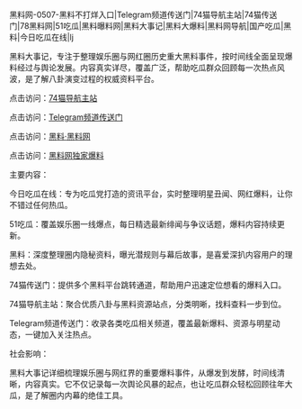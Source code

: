 #

黑料网-0507-黑料不打烊入口|Telegram频道传送门|74猫导航主站|74猫传送门|78黑料网|51吃瓜|黑料曝料网|黑料大事记|黑料大爆料|黑料网导航|国产吃瓜|黑料|今日吃瓜在线|lj

黑料大事记，专注于整理娱乐圈与网红圈历史重大黑料事件，按时间线全面呈现爆料经过与舆论发展。内容真实详尽，覆盖广泛，帮助吃瓜群众回顾每一次热点风波，是了解八卦演变过程的权威资料平台。

点击访问：<a href="https://74mao.com/">74猫导航主站</a>

点击访问：<a href="https://74mao.com/">Telegram频道传送门</a>

点击访问：<a href="https://qfwfg.pages.dev/">黑料·黑料网</a>

点击访问：<a href="https://tyer.pages.dev/">黑料网独家爆料</a>

主要内容：

今日吃瓜在线：专为吃瓜党打造的资讯平台，实时整理明星丑闻、网红爆料，让你不错过任何热瓜。

51吃瓜：覆盖娱乐圈一线爆点，每日精选最新绯闻与争议话题，爆料内容持续更新。

黑料：深度整理圈内隐秘资料，曝光潜规则与幕后故事，是喜爱深扒内容用户的理想去处。

74猫传送门：提供多个黑料平台跳转通道，帮助用户迅速定位想看的爆料入口。

74猫导航主站：聚合优质八卦与黑料资源站点，分类明晰，找料查料一步到位。

Telegram频道传送门：收录各类吃瓜相关频道，覆盖最新爆料、资源与明星动态，一键加入关注热点。

社会影响：

黑料大事记详细梳理娱乐圈与网红界的重要爆料事件，从爆发到发酵，时间线清晰，内容真实。它不仅记录每一次舆论风暴的起点，也让吃瓜群众轻松回顾往年大瓜，是了解圈内内幕的绝佳工具。

<span style="display:none;">[Canonical link](https://github.com/3453252/34543 ）</span>
